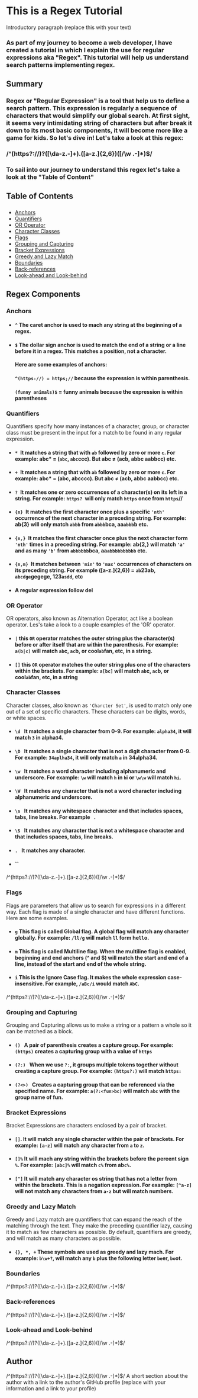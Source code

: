 # This is a Regex Tutorial
Introductory paragraph (replace this with your text)

### As part of my journey to become a web developer, I have created a tutorial in which I explain the use for regular expressions aka "Regex". This tutorial will help us understand search patterns implementing regex. 


## Summary
### Regex or "Regular Expression" is a tool that help us to define a search pattern. This expression is regularly a sequence of characters that would simplify our global search. At first sight, it seems very intimidating string of characters but after break it down to its most basic components, it will become more like a game for kids. So let's dive in! Let's take a look at this regex:
### /^(https?:\/\/)?([\da-z\.-]+)\.([a-z\.]{2,6})([\/\w \.-]*)$/
### To sail into our journey to understand this regex let's take a look at the "Table of Content"


## Table of Contents
### 
- [Anchors](#anchors)
- [Quantifiers](#quantifiers)
- [OR Operator](#or-operator)
- [Character Classes](#character-classes)
- [Flags](#flags)
- [Grouping and Capturing](#grouping-and-capturing)
- [Bracket Expressions](#bracket-expressions)
- [Greedy and Lazy Match](#greedy-and-lazy-match)
- [Boundaries](#boundaries)
- [Back-references](#back-references)
- [Look-ahead and Look-behind](#look-ahead-and-look-behind)

## Regex Components

### Anchors
- #### `^` The caret anchor is used to mach any string at the beginning of a regex.
- #### `$` The dollar sign anchor is used to match the end of a string or a line before it in a regex. This matches a position, not a character.
    #### Here are some examples of anchors:
    #### `^(https://) = https;//` because the expression is within parenthesis.
    #### `(funny animals)$` = funny animals because the expression is within parentheses   

### Quantifiers
Quantifiers specify how many instances of a character, group, or character class must be present in the input for a match to be found in any regular expression.
- ####  `* `It matches a string that with `ab` followed by zero or more `c`. For example: abc* = (`abc`, `abc`ccc). But abc ≠ (acb, abbc aabbcc) etc.
- ####  `+ `It matches a string that with `ab` followed by zero or more `c`. For example: abc* = (abc, abcccc). But abc ≠ (acb, abbc aabbcc) etc.
- ####  `? `It matches one or zero occurrences of a character(s) on its left in a string. For example: `https? `will only match `https` once from `https`//
- ####  `{n} `It matches the first character once plus a specific `'nth'` occurrence of the next character in a preceding string. For example: ab{3} will only match `abbb` from `abbb`bca, aa`abbb`b etc.
- ####  `{n,} `It matches the first character once plus the next character form `'nth'` times in a preceding string. For example: ab{2,} will match `'a' `and as many `'b'` from `abbbbbb`bca, aa`abbbbbbbbbb` etc.
- ####  `{n,m} `It matches between `'min'` to `'max'` occurrences of characters on its preceding string. For example ([a-z\.]{2,6}) = `ab`23ab, `abcdge`gegege, 123`asdd`, etc 
- #### A regular expression follow del

### OR Operator
OR operators, also known as Alternation Operator, act like a boolean operator. Les's take a look to a couple examples of the 'OR' operator.

- #### `|` this `OR` operator matches the outer string plus the character(s) before or after itself that are within the parenthesis. For example: `a(b|c)` will match `ab`c, `ac`b, or cool`ab`fan, etc, in a string.
- #### `[]` this `OR` operator matches the outer string plus one of the characters within the brackets. For example: `a[bc]` will match `ab`c, `ac`b, or cool`ab`fan, etc, in a string 


### Character Classes
Character classes, also known as `'Charcter Set'`, is used to match only one out of a set of specific characters. These characters can be digits, words, or white spaces.
- #### `\d ` It matches a single character from 0-9.  For example: `alpha34`, it will match `3` in alpha`3`4.
- #### `\D ` It matches a single character that is not a digit character from 0-9.  For example: `34aplha34`, it will only match `a` in 34`a`lpha34.
- #### `\w ` It matches a word character including alphanumeric and underscore. For example: `\w`  will match  `h` in   `h`i or `\w\w` will match `hi`.
- #### `\W ` It matches any character that is not a word character including alphanumeric and underscore.
- #### `\s ` It matches any whitespace character and that includes spaces, tabs, line breaks. For example ` `.
- #### `\S ` It matches any character that is not a whitespace character and that includes spaces, tabs, line breaks.
- #### `. ` It matches any character.
- #### ``
/^(https?:\/\/)?([\da-z\.-]+)\.([a-z\.]{2,6})([\/\w \.-]*)$/
### Flags
Flags  are parameters that allow us to search for expressions in a different way. Each flag is made of a single character and have different functions. Here are some examples.

- #### `g` This flag is called Global flag. A global flag will match any character globally. For example: `/ll/g` will match `ll` form he`ll`o.
- #### `m` This flag is called Multiline flag. When the multiline flag is enabled, beginning and end anchors (^ and $) will match the start and end of a line, instead of the start and end of the whole string.
- #### `i` This is the Ignore Case flag. It makes the whole expression case-insensitive. For example, `/aBc/i` would match `AbC`.
/^(https?:\/\/)?([\da-z\.-]+)\.([a-z\.]{2,6})([\/\w \.-]*)$/
### Grouping and Capturing
Grouping and Capturing allows us to make a string or a pattern a whole so it can be matched as a block.
- #### `() ` A pair of parenthesis creates a capture group.  For example: `(https)` creates a capturing group with a value of `https`
- #### `(?:) ` When we use `?:`, it groups multiple tokens together without creating a capture group. For example: `(https?:)` will match `https:`
- #### `(?<>) ` Creates a capturing group that can be referenced via the specified name. For example: `a(?:<fun>bc)` will match `abc` with the group name of fun.


### Bracket Expressions
Bracket Expressions are characters enclosed by a pair of bracket.
- #### `[]`. It will match any single character within the pair of brackets. For example: `[a-z]` will match any character from `a` to `z`.
- #### `[]%` It will mach any string within the brackets before the percent sign `%`. For example: `[abc]%` will match `c%` from ab`c%`.
- #### `[^]` It will match any character os string that has not a letter from within the brackets. This is a negation expression. For example: `[^a-z]` will not match any characters from `a-z` but will match numbers.



### Greedy and Lazy Match
Greedy and Lazy match are quantifiers that can expand the reach of the matching through the text. They make the preceding quantifier lazy, causing it to match as few characters as possible. By default, quantifiers are greedy, and will match as many characters as possible.
- #### `{}, *, +` These symbols are used as greedy and lazy mach. For example: `b\w+?`, will match any `b` plus the following letter `be`er, `bo`ot.



### Boundaries
/^(https?:\/\/)?([\da-z\.-]+)\.([a-z\.]{2,6})([\/\w \.-]*)$/
### Back-references
/^(https?:\/\/)?([\da-z\.-]+)\.([a-z\.]{2,6})([\/\w \.-]*)$/
### Look-ahead and Look-behind
/^(https?:\/\/)?([\da-z\.-]+)\.([a-z\.]{2,6})([\/\w \.-]*)$/
## Author
/^(https?:\/\/)?([\da-z\.-]+)\.([a-z\.]{2,6})([\/\w \.-]*)$/
A short section about the author with a link to the author's GitHub profile (replace with your information and a link to your profile)
